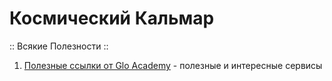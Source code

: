 

# Космический Кальмар
:: Всякие Полезности ::

1. [Полезные ссылки от Glo Academy](https://aislam23.github.io/links/ "Полезные ссылки 👨‍💻 для веб-разработчика") - полезные и интересные сервисы
